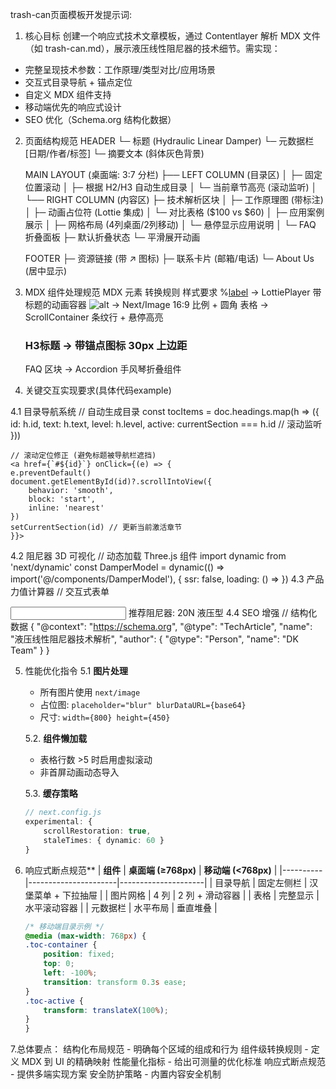 trash-can页面模板开发提示词:
1. 核心目标
创建一个响应式技术文章模板，通过 Contentlayer 解析 MDX 文件（如 trash-can.md），展示液压线性阻尼器的技术细节。需实现：
- 完整呈现技术参数：工作原理/类型对比/应用场景
- 交互式目录导航 + 锚点定位
- 自定义 MDX 组件支持
- 移动端优先的响应式设计
- SEO 优化（Schema.org 结构化数据）

2. 页面结构规范
    HEADER
    └─ 标题 (Hydraulic Linear Damper)
    └─ 元数据栏 [日期/作者/标签]
    └─ 摘要文本 (斜体灰色背景)

    MAIN LAYOUT (桌面端: 3:7 分栏)
    ├── LEFT COLUMN (目录区)
    │   ├─ 固定位置滚动
    │   ├─ 根据 H2/H3 自动生成目录
    │   └─ 当前章节高亮 (滚动监听)
    │
    └── RIGHT COLUMN (内容区)
        ├─ 技术解析区块
        │   ├─ 工作原理图 (带标注)
        │   ├─ 动画占位符 (Lottie 集成)
        │   └─ 对比表格 ($100 vs $60)
        │
        ├─ 应用案例展示
        │   ├─ 网格布局 (4列桌面/2列移动)
        │   └─ 悬停显示应用说明
        │
        └─ FAQ 折叠面板
            ├─ 默认折叠状态
            └─ 平滑展开动画

    FOOTER
    ├─ 资源链接 (带 ↗ 图标)
    ├─ 联系卡片 (邮箱/电话)
    └─ About Us (居中显示)


3. MDX 组件处理规范
    MDX 元素	转换规则	样式要求
    %[label](url)	→ LottiePlayer	带标题的动画容器
    ![alt](url)	→ Next/Image	16:9 比例 + 圆角
    表格	→ ScrollContainer	条纹行 + 悬停高亮
    ### H3标题	→ 带锚点图标	30px 上边距
    FAQ 区块	→ Accordion	手风琴折叠组件


4. 关键交互实现要求(具体代码example)

 4.1 目录导航系统
 // 自动生成目录
    const tocItems = doc.headings.map(h => ({
    id: h.id,
    text: h.text,
    level: h.level,
    active: currentSection === h.id // 滚动监听
    }))

    // 滚动定位修正 (避免标题被导航栏遮挡)
    <a href={`#${id}`} onClick={(e) => {
    e.preventDefault()
    document.getElementById(id)?.scrollIntoView({ 
        behavior: 'smooth',
        block: 'start',
        inline: 'nearest'
    })
    setCurrentSection(id) // 更新当前激活章节
    }}>

4.2 阻尼器 3D 可视化
    // 动态加载 Three.js 组件
        import dynamic from 'next/dynamic'
        const DamperModel = dynamic(() => import('@/components/DamperModel'), {
        ssr: false,
        loading: () => <Placeholder />
        })
4.3 产品力值计算器
    // 交互式表单
    <form>
    <Input label="盖板重量 (g)" type="number" />
    <Slider label="开启角度" min={0} max={90} />
    <Output>推荐阻尼器: 20N 液压型</Output>
    </form>
4.4 SEO 增强
    // 结构化数据
    {
    "@context": "https://schema.org",
    "@type": "TechArticle",
    "name": "液压线性阻尼器技术解析",
    "author": { "@type": "Person", "name": "DK Team" }
    }

5. 性能优化指令
    5.1 **图片处理**
   - 所有图片使用 `next/image`
   - 占位图: `placeholder="blur" blurDataURL={base64}`
   - 尺寸: `width={800} height={450}`

    5.2. **组件懒加载**
    - 表格行数 >5 时启用虚拟滚动
    - 非首屏动画动态导入

    5.3. **缓存策略**
    ```ts
    // next.config.js
    experimental: {
        scrollRestoration: true,
        staleTimes: { dynamic: 60 }
    }


6. 响应式断点规范**
    | **组件** | **桌面端 (≥768px)** | **移动端 (<768px)** |
    |----------|----------------------|---------------------|
    | 目录导航 | 固定左侧栏 | 汉堡菜单 + 下拉抽屉 |
    | 图片网格 | 4 列 | 2 列 + 滑动容器 |
    | 表格 | 完整显示 | 水平滚动容器 |
    | 元数据栏 | 水平布局 | 垂直堆叠 |

    ```css
    /* 移动端目录示例 */
    @media (max-width: 768px) {
    .toc-container {
        position: fixed;
        top: 0;
        left: -100%;
        transition: transform 0.3s ease;
    }
    .toc-active {
        transform: translateX(100%);
    }
    }

7.总体要点：
    结构化布局规范 - 明确每个区域的组成和行为
    组件级转换规则 - 定义 MDX 到 UI 的精确映射
    性能量化指标 - 给出可测量的优化标准
    响应式断点规范 - 提供多端实现方案
    安全防护策略 - 内置内容安全机制